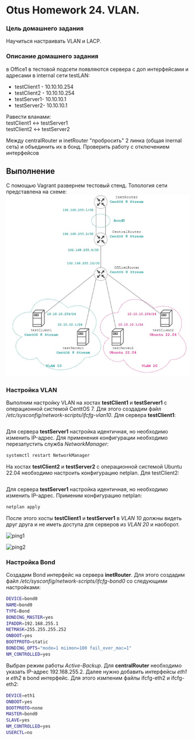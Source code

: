 # Otus Homework 24. VLAN.
### Цель домашнего задания
Научиться настраивать VLAN и LACP.
### Описание домашнего задания
в Office1 в тестовой подсети появляются сервера с доп интерфейсами и адресами в internal сети testLAN: 
- testClient1 - 10.10.10.254
- testClient2 - 10.10.10.254
- testServer1- 10.10.10.1 
- testServer2- 10.10.10.1

Равести вланами:  
testClient1 <-> testServer1  
testClient2 <-> testServer2  

Между centralRouter и inetRouter "пробросить" 2 линка (общая inernal сеть) и объединить их в бонд. Проверить работу c отключением интерфейсов
## Выполнение
С помощью Vagrant развернем тестовый стенд. Топология сети представлена на схеме:
![network](network.jpg)

### Настройка VLAN
Выполним настройку VLAN на хостах **testClient1** и **testServer1** с операционной системой CenttOS 7. Для этого создадим файл _/etc/sysconfig/network-scripts/ifcfg-vlan10_.
Для сервера **testClient1**:
```bash

```
Для сервера **testServer1** настройка идентичная, но необходимо изменить IP-адрес. Для применения конфигурации необходимо перезапустить служба _NetworkManager_:
```bash
systemctl restart NetworkManager
```
На хостах **testClient2** и **testServer2** с операционной системой Ubuntu 22.04 необходимо настроить конфигурацию netplan. Для testClient2:
```bash

```
Для сервера **testServer1** настройка идентичная, но необходимо изменить IP-адрес. Применим конфигурацию netplan:
```bash
netplan apply
```
После этого хосты **testClient1** и **testServer1** в _VLAN 10_ должны видеть друг друга и не иметь доступа для серверов из _VLAN 20_ и наоборот.

![ping1](ping1.jpg)
  
![ping2](ping2.jpg)

### Настройка Bond
Создадим Bond интерфейс на сервера **inetRouter**. Для этого создадим файл _/etc/sysconfig/network-scripts/ifcfg-bond0_ со следующими настройками:
```bash
DEVICE=bond0
NAME=bond0
TYPE=Bond
BONDING_MASTER=yes
IPADDR=192.168.255.1
NETMASK=255.255.255.252
ONBOOT=yes
BOOTPROTO=static
BONDING_OPTS="mode=1 miimon=100 fail_over_mac=1"
NM_CONTROLLED=yes
```
Выбран режим работы _Active-Backup_. Для **centralRouter** необходимо указать IP-адрес 192.168.255.2. Далее нужно добавить интерфейсы _eth1_ и _eth2_ в bond интерфейс. Для этого измпеним файлы ifcfg-eth2 и ifcfg-eth2:
```bash
DEVICE=eth1
ONBOOT=yes
BOOTPROTO=none
MASTER=bond0
SLAVE=yes
NM_CONTROLLED=yes
USERCTL=no
```
